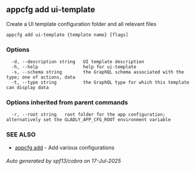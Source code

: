 ## appcfg add ui-template

Create a UI template configuration folder and all relevant files

```
appcfg add ui-template {template name} [flags]
```

### Options

```
  -d, --description string   UI template description
  -h, --help                 help for ui-template
  -s, --schema string        the GraphQL schema associated with the type; one of actions, data
  -t, --type string          the GraphQL type for which this template can display data
```

### Options inherited from parent commands

```
  -r, --root string   root folder for the app configuration; alternatively set the GLADLY_APP_CFG_ROOT environment variable
```

### SEE ALSO

* [appcfg add](appcfg_add.md)	 - Add various configurations

###### Auto generated by spf13/cobra on 17-Jul-2025
